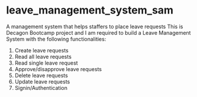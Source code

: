 # leave_management_system_sam
A management system that helps staffers to place leave requests
This is Decagon Bootcamp project and I am required to build a Leave Management System with the following functionalities:
1. Create leave requests
2. Read all leave requests
3. Read single leave request
4. Approve/disapprove leave requests
5. Delete leave requests
6. Update leave requests
7. Signin/Authentication

